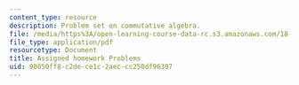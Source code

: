 ```yaml
---
content_type: resource
description: Problem set on commutative algebra.
file: /media/https%3A/open-learning-course-data-rc.s3.amazonaws.com/18-705-commutative-algebra-fall-2008/90050ff8c2dece1c2aeccc250df96397_handoutprob.pdf
file_type: application/pdf
resourcetype: Document
title: Assigned homework Problems
uid: 90050ff8-c2de-ce1c-2aec-cc250df96397
---
```

